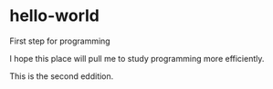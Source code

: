 # hello-world
First step for programming

I hope this place will pull me to study programming more efficiently.

This is the second eddition.
